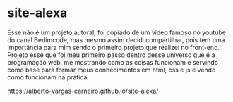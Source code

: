 # site-alexa

Esse não é um projeto autoral, foi copiado de um vídeo famoso no youtube do canal Bedimcode, mas mesmo assim decidi compartilhar, pois tem uma importância para mim sendo o primeiro projeto que realizei no front-end. Projeto esse que foi meu primeiro passo dentro desse universo que é a programação web, me mostrando como as coisas funcionam e servindo como base para formar meus conhecimentos em html, css e js e vendo como funcionam na prática.

https://alberto-vargas-carneiro.github.io/site-alexa/
